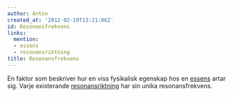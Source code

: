 ```yaml
---
author: Anton
created_at: '2012-02-19T13:21:06Z'
id: Resonansfrekvens
links:
  mention:
  - essens
  - resonansriktning
title: Resonansfrekvens
---
```


En faktor som beskriver hur en viss fysikalisk egenskap hos en [essens] artar sig. Varje existerande
[resonansriktning] har sin unika resonansfrekvens.

  [essens]: essens
  [resonansriktning]: resonansriktning
